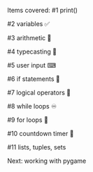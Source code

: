 

Items covered:
#1 print()

#2 variables ✅

#3 arithmetic 🧮

#4 typecasting 💱

#5 user input ⌨

#6 if statements 🤔

#7 logical operators 🔣

#8 while loops ♾

#9 for loops 🔂

#10 countdown timer 🎊

#11 lists, tuples, sets 

Next: working with pygame 

